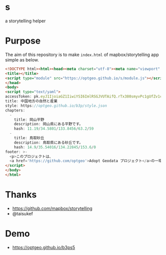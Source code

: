 # s
a storytelling helper

# Purpose
The aim of this repository is to make `index.html` of mapbox/storytelling app simple as below.

```html
<!DOCTYPE html><html><head><meta charset="utf-8"><meta name="viewport" content="width=device-width">
<title></title>
<script type="module" src="https://optgeo.github.io/s/module.js"></script>
</head>
<body>
<script type="text/yaml">
accessToken: pk.eyJ1IjoiaGZ1IiwiYSI6ImlRSGJVUTAifQ.rTx380smyvPc1gUfZv1cmw
title: 中国地方の自然と産業
style: https://optgeo.github.io/b3p/style.json
chapters:
  -
    title: 岡山平野
    description: 岡山県にある平野です。
    hash: 11.19/34.5801/133.8456/63.2/59
  -
    title: 鳥取砂丘
    description: 鳥取県にある砂丘です。
    hash: 14.9/35.54016/134.22845/153.6/0
footer: >-
  <p>このプロジェクトは、
  <a href='https://github.com/optgeo'>Adopt Geodata プロジェクト</a>の一環です。</p>
</script>
</body>
</html>
```

# Thanks
- https://github.com/mapbox/storytelling
- @taisukef

# Demo
- https://optgeo.github.io/b3ps5
